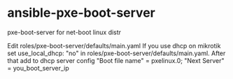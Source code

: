 # ansible-pxe-boot-server
pxe-boot-server for net-boot linux distr

Edit roles/pxe-boot-server/defaults/main.yaml
If you use dhcp on mikrotik set use_local_dhcp: "no" in roles/pxe-boot-server/defaults/main.yaml.
After that add to dhcp server config "Boot file name" = pxelinux.0; "Next Server" = you_boot_server_ip
